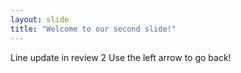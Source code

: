 ```yaml
---
layout: slide
title: "Welcome to our second slide!"
---
```

Line update in review 2
Use the left arrow to go back!
